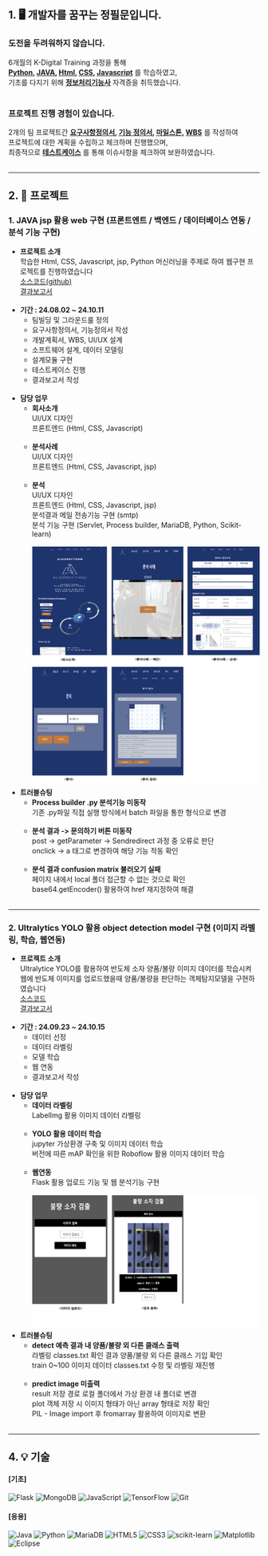 ## 1. 🖥 개발자를 꿈꾸는 정필문입니다. </br>
### **도전을 두려워하지 않습니다.** </br>
6개월의 K-Digital Training 과정을 통해 </br>
**<ins>Python</ins>, <ins>JAVA</ins>, <ins>Html</ins>, <ins>CSS</ins>, <ins>Javascript</ins>** 를 학습하였고, </br>
기초를 다지기 위해 **<ins>정보처리기능사</ins>** 자격증을 취득했습니다. </br></br>
### **프로젝트 진행 경험이 있습니다.** </br>
2개의 팀 프로젝트간 **<ins>요구사항정의서</ins>, <ins>기능 정의서</ins>, <ins>마일스톤</ins>, <ins>WBS</ins>** 를 작성하여 </br>
프로젝트에 대한 계획을 수립하고 체크하며 진행했으며, </br>
최종적으로 **<ins>테스트케이스</ins>** 를 통해 이슈사항을 체크하여 보완하였습니다.</br></br>

---

## 2. 📃 프로젝트</br>
### 1. JAVA jsp 활용 web 구현 (프론트엔트 / 백엔드 / 데이터베이스 연동 / 분석 기능 구현)</br>
* **프로젝트 소개** </br>
학습한 Html, CSS, Javascript, jsp, Python 머신러닝을 주제로 하여 웹구현 프로젝트를 진행하였습니다</br>
[소스코드(github)](https://github.com/feelmoonjung/Project1_java_web)</br>
[ 결과보고서](https://github.com/feelmoonjung/portfolio/blob/main/src/project1_%EA%B2%B0%EA%B3%BC%EB%B3%B4%EA%B3%A0%EC%84%9C.pptx)</br></br>
* **기간 : 24.08.02 ~ 24.10.11** </br>
  * 팀빌딩 및 그라운드룰 정의</br>
  * 요구사항정의서, 기능정의서 작성</br>
  * 개발계획서, WBS, UI/UX 설계</br>
  * 소프트웨어 설계, 데이터 모델링</br>
  * 설계모듈 구현</br>
  * 테스트케이스 진행</br>
  * 결과보고서 작성</br></br>
* **담당 업무**</br>
  * **회사소개**</br>
  UI/UX 디자인</br>
  프론트엔드 (Html, CSS, Javascript)</br></br>
  * **분석사례**</br>
  UI/UX 디자인</br>
  프론트엔드 (Html, CSS, Javascript, jsp)</br></br>
  * **분석**</br>
  UI/UX 디자인</br>
  프론트엔드 (Html, CSS, Javascript, jsp)</br>
  분석결과 메일 전송기능 구현 (smtp)</br>
  분석 기능 구현 (Servlet, Process builder, MariaDB, Python, Scikit-learn)</br></br>
  ![담당소개1](https://github.com/feelmoonjung/portfolio/blob/main/images/source1.png)
  ![담당소개2](https://github.com/feelmoonjung/portfolio/blob/main/images/source2.png)
* **트러블슈팅**</br>
  * **Process builder .py 분석기능 미동작**</br>
  기존 .py파일 직접 실행 방식에서 batch 파일을 통한 형식으로 변경</br></br>
  * **분석 결과 -> 문의하기 버튼 미동작**</br>
  post -> getParameter -> Sendredirect 과정 중 오류로 판단</br>
  onclick -> a 태그로 변경하여 해당 기능 작동 확인</br></br>
  * **분석 결과 confusion matrix 불러오기 실패**</br>
  페이지 내에서 local 폴더 접근할 수 없는 것으로 확인</br>
  base64.getEncoder() 활용하여 href 재지정하여 해결</br></br>

---
  
### 2. Ultralytics YOLO 활용 object detection model 구현 (이미지 라벨링, 학습, 웹연동)</br>
* **프로젝트 소개** </br>
Ultralytice YOLO를 활용하여 반도체 소자 양품/불량 이미지 데이터를 학습시켜</br>
웹에 반도체 이미지를 업로드했을때 양품/불량을 판단하는 객체탐지모델을 구현하였습니다</br>
[소스코드](https://github.com/feelmoonjung/project2_ultralytics_yolo_object_detection)</br>
[결과보고서](https://github.com/feelmoonjung/portfolio/blob/main/src/project2_%EA%B2%B0%EA%B3%BC%EB%B3%B4%EA%B3%A0%EC%84%9C.pptx)</br></br>
* **기간 : 24.09.23 ~ 24.10.15** </br>
  * 데이터 선정</br>
  * 데이터 라벨링</br>
  * 모델 학습</br>
  * 웹 연동</br>
  * 결과보고서 작성</br></br>
* **담당 업무**</br>
  * **데이터 라벨링** </br>
LabelImg 활용 이미지 데이터 라벨링</br></br>
  * **YOLO 활용 데이터 학습**</br>
jupyter 가상환경 구축 및 이미지 데이터 학습</br>
버전에 따른 mAP 확인을 위한 Roboflow 활용 이미지 데이터 학습</br></br>
  * **웹연동**</br>
Flask 활용 업로드 기능 및 웹 분석기능 구현</br></br>
![담당소개3](https://github.com/feelmoonjung/portfolio/blob/main/images/source3.png)
* **트러블슈팅**</br>
  * **detect 예측 결과 내 양품/불량 외 다른 클래스 출력**</br>
  라벨링 classes.txt 확인 결과 양품/불량 외 다른 클래스 기입 확인</br>
  train 0~100 이미지 데이터 classes.txt 수정 및 라벨링 재진행</br></br>
  * **predict image 미출력**</br>
  result 저장 경로 로컬 폴더에서 가상 환경 내 폴더로 변경</br>
  plot 객체 저장 시 이미지 형태가 아닌 array 형태로 저장 확인</br>
  PIL - Image import 후 fromarray 활용하여 이미지로 변환</br></br>

---
  
## 4. 💡 기술
#### [기초]
![Flask](https://img.shields.io/badge/flask-%23000.svg?style=for-the-badge&logo=flask&logoColor=white)
![MongoDB](https://img.shields.io/badge/MongoDB-%234ea94b.svg?style=for-the-badge&logo=mongodb&logoColor=white)
![JavaScript](https://img.shields.io/badge/javascript-%23323330.svg?style=for-the-badge&logo=javascript&logoColor=%23F7DF1E)
![TensorFlow](https://img.shields.io/badge/TensorFlow-%23FF6F00.svg?style=for-the-badge&logo=TensorFlow&logoColor=white)
![Git](https://img.shields.io/badge/git-%23F05033.svg?style=for-the-badge&logo=git&logoColor=white)

#### [응용]
![Java](https://img.shields.io/badge/java-%23ED8B00.svg?style=for-the-badge&logo=openjdk&logoColor=white)
![Python](https://img.shields.io/badge/python-3670A0?style=for-the-badge&logo=python&logoColor=ffdd54)
![MariaDB](https://img.shields.io/badge/MariaDB-003545?style=for-the-badge&logo=mariadb&logoColor=white)
![HTML5](https://img.shields.io/badge/html5-%23E34F26.svg?style=for-the-badge&logo=html5&logoColor=white)
![CSS3](https://img.shields.io/badge/css3-%231572B6.svg?style=for-the-badge&logo=css3&logoColor=white)
![scikit-learn](https://img.shields.io/badge/scikit--learn-%23F7931E.svg?style=for-the-badge&logo=scikit-learn&logoColor=white)
![Matplotlib](https://img.shields.io/badge/Matplotlib-%23ffffff.svg?style=for-the-badge&logo=Matplotlib&logoColor=black)
![Eclipse](https://img.shields.io/badge/Eclipse-FE7A16.svg?style=for-the-badge&logo=Eclipse&logoColor=white)

